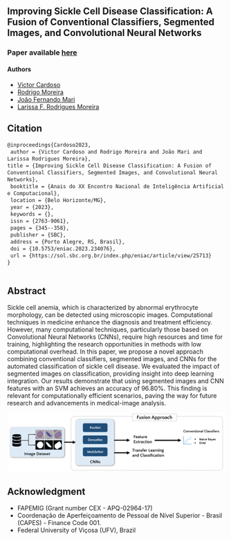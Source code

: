 ## Improving Sickle Cell Disease Classification: A Fusion of Conventional Classifiers, Segmented Images, and Convolutional Neural Networks

### Paper available [here]("https://sol.sbc.org.br/index.php/eniac/article/view/25713")

#### Authors
- [Victor Cardoso](mailto:victor.cardoso@ufv.br)
- [Rodrigo Moreira](mailto:rodrigo@ufv.br)
- [João Fernando Mari](mailto:joaof.mari@ufv.br)
- [Larissa F. Rodrigues Moreira](mailto:larissa.f.rodrigues@ufv.br)

## Citation

```
@inproceedings{Cardoso2023,
 author = {Victor Cardoso and Rodrigo Moreira and João Mari and Larissa Rodrigues Moreira},
title = {Improving Sickle Cell Disease Classification: A Fusion of Conventional Classifiers, Segmented Images, and Convolutional Neural Networks},
 booktitle = {Anais do XX Encontro Nacional de Inteligência Artificial e Computacional},
 location = {Belo Horizonte/MG},
 year = {2023},
 keywords = {},
 issn = {2763-9061},
 pages = {345--358},
 publisher = {SBC},
 address = {Porto Alegre, RS, Brasil},
 doi = {10.5753/eniac.2023.234076},
 url = {https://sol.sbc.org.br/index.php/eniac/article/view/25713}
}


```

<meta name="citation_title" content="Improving Sickle Cell Disease Classification: A Fusion of Conventional Classifiers, Segmented Images, and Convolutional Neural Network" />
<meta name="citation_publication_date" content="2023" />
<meta name="citation_author" content="Victor Cardoso and Rodrigo Moreira and João Mari and Larissa Rodrigues Moreira" />

## Abstract
Sickle cell anemia, which is characterized by abnormal erythrocyte morphology, can be detected using microscopic images. Computational techniques in medicine enhance the diagnosis and treatment efficiency. However, many computational techniques, particularly those based on Convolutional Neural Networks (CNNs), require high resources and time for training, highlighting the research opportunities in methods with low computational overhead. In this paper, we propose a novel approach combining conventional classifiers, segmented images, and CNNs for the automated classification of sickle cell disease. We evaluated the impact of segmented images on classification, providing insight into deep learning integration. Our results demonstrate that using segmented images and CNN features with an SVM achieves an accuracy of 96.80\%. This finding is relevant for computationally efficient scenarios, paving the way for future research and advancements in medical-image analysis.

![Steps of the proposed approach](steps.png)

## Acknowledgment
- FAPEMIG (Grant number CEX - APQ-02964-17)
- Coordenação de Aperfeiçoamento de Pessoal de Nível Superior - Brasil (CAPES) - Finance Code 001.
- Federal University of Viçosa (UFV), Brazil
